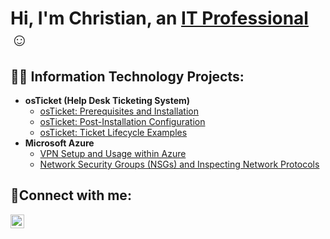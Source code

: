 <h1>Hi, I'm Christian, an <a href="https://www.linkedin.com/in/christian-espinal-1521b9175/">IT Professional</a>☺</h1>



<h2>👨‍💻 Information Technology Projects:</h2>

- <b>osTicket (Help Desk Ticketing System)</b>
  - [osTicket: Prerequisites and Installation](https://github.com/ChristianEspinal/osticket-prereqs)
  - [osTicket: Post-Installation Configuration](https://github.com/ChristianEspinal/post-install-config)
  - [osTicket: Ticket Lifecycle Examples](https://github.com/ChristianEspinal/ticket-lifecycle)
- <b>Microsoft Azure</b>
  - [VPN Setup and Usage within Azure](https://github.com/ChristianEspinal/vpn-setup)
  - [Network Security Groups (NSGs) and Inspecting Network Protocols](https://github.com/ChristianEspinal/azure-network-protocols)

<h2>🤳Connect with me:</h2>

[<img align="left" alt="Josh | LinkedIn" width="22px" src="https://cdn.jsdelivr.net/npm/simple-icons@v3/icons/linkedin.svg" />][linkedin]


[linkedin]: https://www.linkedin.com/in/christian-espinal-1521b9175/

